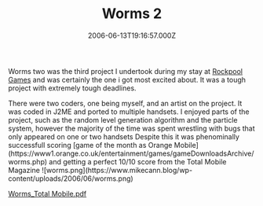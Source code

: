 ﻿---
coverImage: /posts/worms-2/cover.jpg
date: "2006-06-13T19:16:57.000Z"
tags: []
title: Worms 2
oldUrl: /games/worms-2
---

Worms two was the third project I undertook during my stay at [Rockpool Games](https://www.rockpoolgames.com/) and was certainly the one i got most excited about. It was a tough project with extremely tough deadlines.

<!-- more -->

<p class="MsoNormal">There were two coders, one being myself, and an artist on the project. It was coded in J2ME and ported to multiple handsets. I enjoyed parts of the project, such as the random level generation algorithm and the particle system, however the majority of the time was spent wrestling with bugs that only appeared on one or two handsets
Despite this it was phenominally successfull scoring [game of the month as Orange Mobile](https://www1.orange.co.uk/entertainment/games/gameDownloadsArchive/worms.php) and getting a perfect 10/10 score from the Total Mobile Magazine
![worms.png](https://www.mikecann.blog/wp-content/uploads/2006/06/worms.png)

[Worms_Total Mobile.pdf](https://www.mikecann.blog/Worms_Total%20Mobile.pdf "Worms_Total Mobile.pdf")
